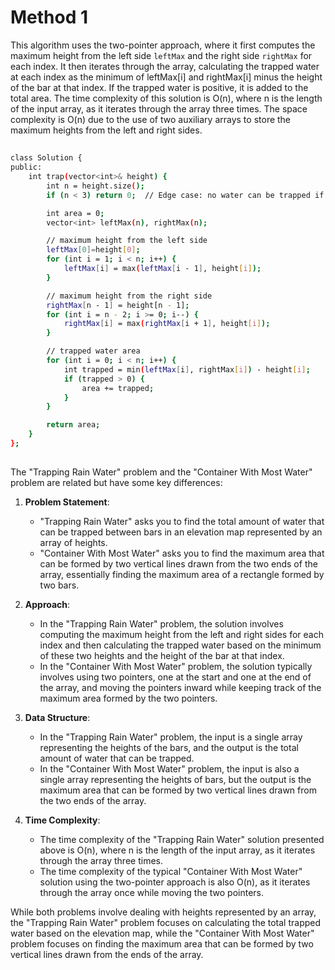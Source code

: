 # Method 1
This algorithm uses the two-pointer approach, where it first computes the maximum height from the left side `leftMax` and the right side `rightMax` for each index. It then iterates through the array, calculating the trapped water at each index as the minimum of leftMax[i] and rightMax[i] minus the height of the bar at that index. If the trapped water is positive, it is added to the total area. The time complexity of this solution is O(n), where n is the length of the input array, as it iterates through the array three times. The space complexity is O(n) due to the use of two auxiliary arrays to store the maximum heights from the left and right sides.
##
```bash
class Solution {
public:
    int trap(vector<int>& height) {
        int n = height.size();
        if (n < 3) return 0;  // Edge case: no water can be trapped if there are fewer than 3 bars

        int area = 0;
        vector<int> leftMax(n), rightMax(n);

        // maximum height from the left side
        leftMax[0]=height[0];
        for (int i = 1; i < n; i++) {
            leftMax[i] = max(leftMax[i - 1], height[i]);
        }

        // maximum height from the right side
        rightMax[n - 1] = height[n - 1];
        for (int i = n - 2; i >= 0; i--) {
            rightMax[i] = max(rightMax[i + 1], height[i]);
        }

        // trapped water area
        for (int i = 0; i < n; i++) {
            int trapped = min(leftMax[i], rightMax[i]) - height[i];
            if (trapped > 0) {
                area += trapped;
            }
        }

        return area;
    }
};
```

##
The "Trapping Rain Water" problem and the "Container With Most Water" problem are related but have some key differences:

1. **Problem Statement**:
   - "Trapping Rain Water" asks you to find the total amount of water that can be trapped between bars in an elevation map represented by an array of heights.
   - "Container With Most Water" asks you to find the maximum area that can be formed by two vertical lines drawn from the two ends of the array, essentially finding the maximum area of a rectangle formed by two bars.

2. **Approach**:
   - In the "Trapping Rain Water" problem, the solution involves computing the maximum height from the left and right sides for each index and then calculating the trapped water based on the minimum of these two heights and the height of the bar at that index.
   - In the "Container With Most Water" problem, the solution typically involves using two pointers, one at the start and one at the end of the array, and moving the pointers inward while keeping track of the maximum area formed by the two pointers.

3. **Data Structure**:
   - In the "Trapping Rain Water" problem, the input is a single array representing the heights of the bars, and the output is the total amount of water that can be trapped.
   - In the "Container With Most Water" problem, the input is also a single array representing the heights of bars, but the output is the maximum area that can be formed by two vertical lines drawn from the two ends of the array.

4. **Time Complexity**:
   - The time complexity of the "Trapping Rain Water" solution presented above is O(n), where n is the length of the input array, as it iterates through the array three times.
   - The time complexity of the typical "Container With Most Water" solution using the two-pointer approach is also O(n), as it iterates through the array once while moving the two pointers.

While both problems involve dealing with heights represented by an array, the "Trapping Rain Water" problem focuses on calculating the total trapped water based on the elevation map, while the "Container With Most Water" problem focuses on finding the maximum area that can be formed by two vertical lines drawn from the ends of the array.
